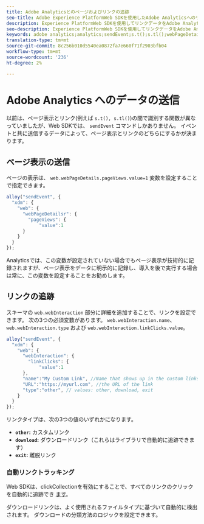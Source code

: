 ```yaml
---
title: Adobe Analyticsとのページおよびリンクの追跡
seo-title: Adobe Experience PlatformWeb SDKを使用したAdobe Analyticsへのリンクトラッキング
description: Experience PlatformWeb SDKを使用してリンクデータをAdobe Analyticsに送信する方法を学びます
seo-description: Experience PlatformWeb SDKを使用してリンクデータをAdobe Analyticsに送信する方法を学びます
keywords: adobe analytics;analytics;sendEvent;s.t();s.tl();webPageDetails;pageViews;webInteraction;web Interaction;page views;link tracking;links;track links;clickCollection;click collection;
translation-type: tm+mt
source-git-commit: 8c256b010d5540ea0872fa7e660f71f2903bfb04
workflow-type: tm+mt
source-wordcount: '236'
ht-degree: 2%

---
```



# Adobe Analytics へのデータの送信

以前は、ページ表示とリンク(例えば `s.t(), s.tl()`)の間で識別する関数が異なっていましたが、Web SDKでは、 `sendEvent` コマンドしかありません。 イベントと共に送信するデータによって、ページ表示とリンクのどちらにするかが決まります。

## ページ表示の送信

ページの表示は、 `web.webPageDetails.pageViews.value=1` 変数を設定することで指定できます。

```javascript
alloy("sendEvent", {
  "xdm": {
    "web": {
      "webPageDetailsr": {
        "pageViews": {
            "value":1
      }
    }
  }
});
```

Analyticsでは、この変数が設定されていない場合でもページ表示が技術的に記録されますが、ページ表示をデータに明示的に記録し、導入を後で実行する場合は常に、この変数を設定することをお勧めします。

## リンクの追跡

スキーマの `web.webInteraction` 部分に詳細を追加することで、リンクを設定できます。 次の3つの必須変数があります。 `web.webInteraction.name`、 `web.webInteraction.type` および `web.webInteraction.linkClicks.value`。

```javascript
alloy("sendEvent", {
  "xdm": {
    "web": {
      "webInteraction": {
        "linkClicks": {
            "value":1
      },
      "name":"My Custom Link", //Name that shows up in the custom links report
      "URL":"https://myurl.com", //the URL of the link
      "type":"other", // values: other, download, exit
    }
  }
});
```

リンクタイプは、次の3つの値のいずれかになります。

* **`other`:** カスタムリンク
* **`download`:** ダウンロードリンク（これらはライブラリで自動的に追跡できます）
* **`exit`:** 離脱リンク

### 自動リンクトラッキング

Web SDKは、clickCollectionを有効にすることで、すべてのリンクのクリックを自動的に追跡でき [ます](../../fundamentals/configuring-the-sdk.md#clickCollectionEnabled)。

ダウンロードリンクは、よく使用されるファイルタイプに基づいて自動的に検出されます。 ダウンロードの分類方法のロジックを設定できます。
